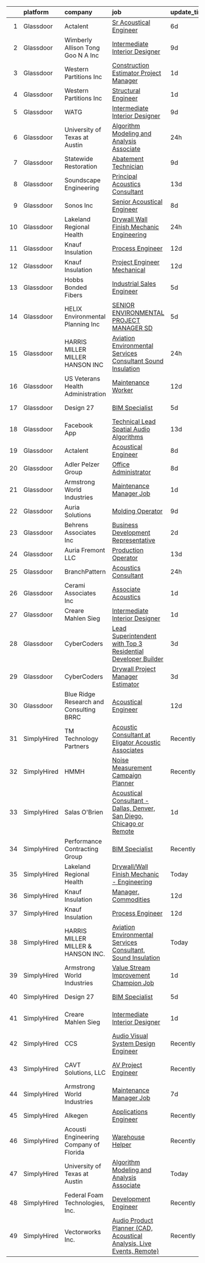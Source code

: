 

|    | platform    | company                                  | job                                                                                                                                                                                                                                                                                                                                                                                                                                                                                                                                                                                                                                                                                                                                                                                                                                                                                                                                                                                                                                                                                                                                                                                                                                                                                                                                                                                                   | update_time   | location              |
|---:|:------------|:-----------------------------------------|:------------------------------------------------------------------------------------------------------------------------------------------------------------------------------------------------------------------------------------------------------------------------------------------------------------------------------------------------------------------------------------------------------------------------------------------------------------------------------------------------------------------------------------------------------------------------------------------------------------------------------------------------------------------------------------------------------------------------------------------------------------------------------------------------------------------------------------------------------------------------------------------------------------------------------------------------------------------------------------------------------------------------------------------------------------------------------------------------------------------------------------------------------------------------------------------------------------------------------------------------------------------------------------------------------------------------------------------------------------------------------------------------------|:--------------|:----------------------|
|  1 | Glassdoor   | Actalent                                 | [Sr Acoustical Engineer](https://www.glassdoor.com/partner/jobListing.htm?pos=111&ao=1110586&s=58&guid=00000182d3d8c503a4c2a7e2cdb90ec3&src=GD_JOB_AD&t=SR&vt=w&ea=1&cs=1_71afc930&cb=1661411575369&jobListingId=1008079990188&cpc=6FC5BA77C9A4CD78&jrtk=3-0-1gb9thh94i9hm801-1gb9thh9j23j4000-f5e5bcd64f4a5c32--6NYlbfkN0ChYVx_I3yfZ_JDY3EFoivtqvi_stwnZ_kRt8Dowt_l_d1ydueao4NE-oUleRJ4yhjYQ8re3c_EmkfBaLUudX-L2jdQnzbb9sDFCJGgLVYZnWnj6Pes00Wl7ht8NbBzqX2oGmqZxBocWybcEUa5QRmWm12k1zfmLvcdh20RnSonsRx2eB7F836FmUnw556xykMHwanGcRskJuV86deLRUoe9BCWB560w8yDGVJeyUXarfegrYx1i6EKD5tikxlJ_0JuFvUbHCR2pT6LmDhSDpg8_y4kTK14LksEFeEPOWLrJhlHKZhPjAUVv2bJXmA3X8Xf03MfRVf5tTkpA7vtRBFQXIb14uEm6CMRc5UtGbO5xgNl7FgXBgKnaGa1q-XKsXQyhgqGOjWQm9bzHqQxeNVuu4k_iItQMK7weXmddZnA5Y8IuAIweXH-724Bg6H4CouRFR0U3LBw70yVn7qjnNJV-6CSfHf5lbzPB3AjlL9QOvoY5cHFnMGGIg_SdLwL1s3mFAns0g8sAiS7QdVmPlxScn1PD3XgTC71Dpd1DlqWN4BS1l5vUJ1e9AwRxZkC1ZUmHysqLPxyWAUZifrftWqj5N3RBBP_pdGTzXFUUbVIFTKSzNFfOlQMXgtIiRi5Xf-QsEtTFEyEtU1LcokAcQkgoniik_HrPCFOK8FlHm2rgJqjNkoPMRrxg6Ijg5rBW2T-UHOj39sKk-gTeVnZLf7NVaTxNRG718H2O3fLp_J40c_9PhizwcR8ayXCfTvvvgiEm9Iolq10rAUpOYelMaH2LZGCHJ_P0jWiegjB8wIznqtswX6PxXwbLW-IYqKh_KDAXCoc6dPHRBw2H-Aa5gh0K2sBs0ZIYqJ-dtYi7qAb8zrxIAiRBRzVfCHd-QKkQJiBbGDm0Wr9m90fmWwLM3f509vNM0P9qEq_uF204fdlTYBkDNEqEQ9XNonORwLMpn1-iOmYj5H9xA7dLSVdNORNLFCStnBmV3Y%3D)                                       | 6d            | Chester, PA           |
|  2 | Glassdoor   | Wimberly Allison Tong   Goo N A   Inc    | [Intermediate Interior Designer](https://www.glassdoor.com/partner/jobListing.htm?pos=129&ao=1136043&s=58&guid=00000182d3d8c503a4c2a7e2cdb90ec3&src=GD_JOB_AD&t=SR&vt=w&cs=1_708e18c8&cb=1661411575375&jobListingId=1008072324004&jrtk=3-0-1gb9thh94i9hm801-1gb9thh9j23j4000-6f0272dd785f97cd-)                                                                                                                                                                                                                                                                                                                                                                                                                                                                                                                                                                                                                                                                                                                                                                                                                                                                                                                                                                                                                                                                                                       | 9d            | Los Angeles, CA       |
|  3 | Glassdoor   | Western Partitions  Inc                  | [Construction Estimator Project Manager](https://www.glassdoor.com/partner/jobListing.htm?pos=109&ao=1110586&s=58&guid=00000182d3d8c503a4c2a7e2cdb90ec3&src=GD_JOB_AD&t=SR&vt=w&cs=1_c4e54277&cb=1661411575369&jobListingId=1008089784523&cpc=AF770993EC679D41&jrtk=3-0-1gb9thh94i9hm801-1gb9thh9j23j4000-12133ccc03f7365f--6NYlbfkN0CgBgcxuOwrlzWFp0xvOgllyDb1Hw7UsKEX_IsXppgvM9lzgxOvnbVvD2a4kPSa-ZDIATJo4oz2NhtbpbrRuEW1mFqxV64T8O-YRfzQ1qqoSsTaKtTZAtKo4gicxRvCSgzw6Jcx2h0i3M5wgLa7Y8FhRxBkTZ9zABv5oXB5o8r6pMVuaLdHcdCE9GE-wJoK2RM0ntGnazsXmwckeospdlqRq_lNkyOqA4dn79QiDQ4gKZBttxxtvm5hFwwlvnNKqYXrx6mF_js4SF_N3s9555XSHwLF0qZ506x9lT-Knlg5uU2dGJr6OOLkIrR_LoI9Pczkq02aGcn459H2TZg3uQoZ0CnLfnNTHIkJbcZAF06SGekSzG1UJlgWhAt50ELwdF8TZMeCRpj2I6RykAow4rBKb6_ehu2ZSDtSBWQ8JErbWP1TogqCXCoiUdh28S77J9g%3D)                                                                                                                                                                                                                                                                                                                                                                                                                                                                                                                                                                                            | 1d            | Sparks, NV            |
|  4 | Glassdoor   | Western Partitions  Inc                  | [Structural Engineer](https://www.glassdoor.com/partner/jobListing.htm?pos=118&ao=1136043&s=58&guid=00000182d3d8c503a4c2a7e2cdb90ec3&src=GD_JOB_AD&t=SR&vt=w&ea=1&cs=1_c8e273f8&cb=1661411575373&jobListingId=1008089031443&jrtk=3-0-1gb9thh94i9hm801-1gb9thh9j23j4000-c55abb4bb837984d-)                                                                                                                                                                                                                                                                                                                                                                                                                                                                                                                                                                                                                                                                                                                                                                                                                                                                                                                                                                                                                                                                                                             | 1d            | Portland, OR          |
|  5 | Glassdoor   | WATG                                     | [Intermediate Interior Designer](https://www.glassdoor.com/partner/jobListing.htm?pos=127&ao=1136043&s=58&guid=00000182d3d8c503a4c2a7e2cdb90ec3&src=GD_JOB_AD&t=SR&vt=w&cs=1_974a3c75&cb=1661411575375&jobListingId=1008071964866&jrtk=3-0-1gb9thh94i9hm801-1gb9thh9j23j4000-d725218eb211fd71-)                                                                                                                                                                                                                                                                                                                                                                                                                                                                                                                                                                                                                                                                                                                                                                                                                                                                                                                                                                                                                                                                                                       | 9d            | Los Angeles, CA       |
|  6 | Glassdoor   | University of Texas at Austin            | [Algorithm Modeling and Analysis Associate](https://www.glassdoor.com/partner/jobListing.htm?pos=116&ao=1136043&s=58&guid=00000182d3d8c503a4c2a7e2cdb90ec3&src=GD_JOB_AD&t=SR&vt=w&cs=1_c26ee91b&cb=1661411575369&jobListingId=1008091095053&jrtk=3-0-1gb9thh94i9hm801-1gb9thh9j23j4000-8679523b03c50c2e-)                                                                                                                                                                                                                                                                                                                                                                                                                                                                                                                                                                                                                                                                                                                                                                                                                                                                                                                                                                                                                                                                                            | 24h           | Austin, TX            |
|  7 | Glassdoor   | Statewide Restoration                    | [Abatement Technician](https://www.glassdoor.com/partner/jobListing.htm?pos=107&ao=1110586&s=58&guid=00000182d3d8c503a4c2a7e2cdb90ec3&src=GD_JOB_AD&t=SR&vt=w&ea=1&cs=1_5c965be8&cb=1661411575368&jobListingId=1008072285500&cpc=5B34AA09666F578B&jrtk=3-0-1gb9thh94i9hm801-1gb9thh9j23j4000-1281512e9bce8fc7--6NYlbfkN0D-pU0xGF5FIeFcaIptx1cIdzSFb_sP9QEdwOUqDpJak5Wb7Bb7Gg6tXDmQC1dedBOi6fuxJTkAPXuj12NwEAiYBjNMr1t3SimFBw2bi48KzzW-gX6AmjzW8aY5WZxOsovWxHQHnuP2-GRgTi8eG3wDKhcu8QEBVTyhHF1UqG_QxhyEwwcnSyYIThT42c2FAK5CzoslDk24EPTrAeA06cMPPmG_Ncln5oi6RNZe2r9rSMZ07NpsiKPSD56K0noDTkVzJ7n7A4Sv5-pwiBxt808tvxlliIe_R0MDW70bUUULoC16ExQzAtIeqWPrrjvbDwLwB0gKOYDb44GMHVj9LpSVaKGilFPbqT9qaEw_SA9NUaTNGStMSQ4nx53W2ntcYZbZczyes2OsDnkh6NAlCWYTCuHZKOIxtspDwpnMHymG-ggkbOxaiQRjD0HTBWppqC3bv1ildiUwv6SxfBt840L1Q8CmAKJRIvMMIxNPDIkQL0y8RBcoiw8qF7mH5w8gI3sddaBVB1HFxg%3D%3D)                                                                                                                                                                                                                                                                                                                                                                                                                                                                                                                           | 9d            | Mesa, AZ              |
|  8 | Glassdoor   | Soundscape Engineering                   | [Principal Acoustics Consultant](https://www.glassdoor.com/partner/jobListing.htm?pos=121&ao=1136043&s=58&guid=00000182d3d8c503a4c2a7e2cdb90ec3&src=GD_JOB_AD&t=SR&vt=w&cs=1_5dd822eb&cb=1661411575370&jobListingId=1008067916434&jrtk=3-0-1gb9thh94i9hm801-1gb9thh9j23j4000-cfa0c0514e2bf269-)                                                                                                                                                                                                                                                                                                                                                                                                                                                                                                                                                                                                                                                                                                                                                                                                                                                                                                                                                                                                                                                                                                       | 13d           | Chicago, IL           |
|  9 | Glassdoor   | Sonos  Inc                               | [Senior Acoustical Engineer](https://www.glassdoor.com/partner/jobListing.htm?pos=125&ao=1136043&s=58&guid=00000182d3d8c503a4c2a7e2cdb90ec3&src=GD_JOB_AD&t=SR&vt=w&cs=1_fcc66760&cb=1661411575371&jobListingId=1008074341669&jrtk=3-0-1gb9thh94i9hm801-1gb9thh9j23j4000-b9b0d14ceebe618a-)                                                                                                                                                                                                                                                                                                                                                                                                                                                                                                                                                                                                                                                                                                                                                                                                                                                                                                                                                                                                                                                                                                           | 8d            | Santa Barbara, CA     |
| 10 | Glassdoor   | Lakeland Regional Health                 | [Drywall Wall Finish Mechanic   Engineering](https://www.glassdoor.com/partner/jobListing.htm?pos=115&ao=1136043&s=58&guid=00000182d3d8c503a4c2a7e2cdb90ec3&src=GD_JOB_AD&t=SR&vt=w&cs=1_ad214507&cb=1661411575369&jobListingId=1008092072485&jrtk=3-0-1gb9thh94i9hm801-1gb9thh9j23j4000-54303ca6554cb5f5-)                                                                                                                                                                                                                                                                                                                                                                                                                                                                                                                                                                                                                                                                                                                                                                                                                                                                                                                                                                                                                                                                                           | 24h           | Lakeland, FL          |
| 11 | Glassdoor   | Knauf Insulation                         | [Process Engineer](https://www.glassdoor.com/partner/jobListing.htm?pos=103&ao=1110586&s=58&guid=00000182d3d8c503a4c2a7e2cdb90ec3&src=GD_JOB_AD&t=SR&vt=w&ea=1&cs=1_3b7153c7&cb=1661411575367&jobListingId=1008068215275&cpc=E0AB5B669D1DBAAB&jrtk=3-0-1gb9thh94i9hm801-1gb9thh9j23j4000-04116b1958a2ab13--6NYlbfkN0AgCNq5Q9JZmzoW3qRvN8nsjI_K7hzeHLTyl9cbg4zvCuAwJ3I6BceYlWxJTxN8DwWBX9XCdmlvnMkGS_LlBU0gNcZpZAuTycwKOEEOIScBcrLLYnSjhx0dCBMY2aWJlz-KJrDXltNRAXIcfrQogDRMjE5WVxWzEGRm4VajIqA8TzV0XS3au7Cj7-A5U0wv0WWf0Ksfr7Mhxm7iMLh2FVOg2-c0i-ckmxZHgxvYuPNJDdtfcf7v_XDNezHvbIAjKpWLi_QZXXGSy9j9O6gLFgbjLZTQsuq5NA01oKnTeyb64WRB77FQ9-dRaiBmMTR-Vs1xBn6WOKXasasNEmZIDSA7ADilaQSxGDTKN8-BY3MH5eBQVbTXmpnCcJybv90O6jL0WJ5LWdu-rlYOnNgYqnSxW7AAmfu5Jx7BaehSrQlDtxoBlJjENtEjbr-4IN7pxNy-8E2ccA85XX9fdkBkSlXSyLVhjpmQuXN6fnvmscP7Y8A8Z48hbhPPKc0TvbNxvCgYaNqbOkHDJw%3D%3D)                                                                                                                                                                                                                                                                                                                                                                                                                                                                                                                               | 12d           | Inwood, WV            |
| 12 | Glassdoor   | Knauf Insulation                         | [Project Engineer  Mechanical](https://www.glassdoor.com/partner/jobListing.htm?pos=104&ao=1110586&s=58&guid=00000182d3d8c503a4c2a7e2cdb90ec3&src=GD_JOB_AD&t=SR&vt=w&ea=1&cs=1_51c48d53&cb=1661411575367&jobListingId=1008068226161&cpc=C0A1394BEB3A993C&jrtk=3-0-1gb9thh94i9hm801-1gb9thh9j23j4000-6e73daab9714e7a9--6NYlbfkN0AgCNq5Q9JZmzoW3qRvN8nsjI_K7hzeHLTyl9cbg4zvCuAwJ3I6BceYlWxJTxN8DwWBX9XCdmlvnN8YVe2EuVLobA-C2ZXYs-p47VoNbUB05T-ItLGGlwyX6CkneONUQ_F9WfH1l2pd8AN3B_oD6lCbCD7jgWCW0CmyzIxYYHBa8W8SetwzCGLuNKxYKxURJStE3Xh1jXEDAtwL_TmZs9Oo4bbY3Ym4QvjcZXz6GeUBKoEgYlSL3nDnYpOmhUBlARwdM4QPgR4x65NHxwJnj6ix8dlvDWB7-vZsA-nSyPvGZ8Porswri2T61bmOoWwBwoskmTXf1TTxf465-JaRyM06j_RA5P4X4a28ZzQQbN0pqb7G9PXAhsICGsf8bwX0cBC7XaVn9H-3Recf62LfeUUJLNcmTzdLGjbRAbVESScmft0895beW71t1j8z29oJQel1GekAFaQLkBcEGSE2ryH08-Vj52Qcv3T6QrHTJCjI9zL300ENLZh54UhXZAwmK1-usPYxbkktWw%3D%3D)                                                                                                                                                                                                                                                                                                                                                                                                                                                                                                                   | 12d           | Shasta Lake, CA       |
| 13 | Glassdoor   | Hobbs Bonded Fibers                      | [Industrial Sales Engineer](https://www.glassdoor.com/partner/jobListing.htm?pos=102&ao=1110586&s=58&guid=00000182d3d8c503a4c2a7e2cdb90ec3&src=GD_JOB_AD&t=SR&vt=w&ea=1&cs=1_345278ad&cb=1661411575367&jobListingId=1008081087739&cpc=79A047F029FEC8C5&jrtk=3-0-1gb9thh94i9hm801-1gb9thh9j23j4000-1098030331acd5aa--6NYlbfkN0BHIfC1zsKGIu0R3teaIu8liT7fbRNLaQeDQfcPJweUKx8CW9AkHemEqEbfxMVRhVRSjLR59SWKY-JwXSsrto5hY-GHyOZKmJuQUl23Zv27tURi2Mu7UMnyPyqfuVNjAuJrU89n1quQWctIf0kOxw3NWfzJMiSvi22_0Ya5RqCuQB3K-UtSqpEEARRT2xrD19uEGh6atoWb0S9EkXne6J7bIbdYsX7fpUPuqkyPBS4Jpmag6YKRMpoLpL1FasDcLivz1KDUC18d_nm3oe6EhhRyusz_LSSUz6IUFebf0YFChO4hrm_p_ue8rFYLitNn_lSBLTYNF_ad_5y3xN30khyVD4xSqZ-flAE-brgkY8HwCTha_wLt2_EEQeeGbrBIj3U2epD7nB_V76SHEMIE6BmD3-QSWyu2MLxM0ldwpmqtaj0fWiZAxO-t-Ya0ekdHa8pr96ZpRUpkvTHF5jzf91Apy7-dH7obFJICe7mBzHw8NNbSUDGKedydGF0MuYY4wbACgbGEVt1G7YZdslQs3clY)                                                                                                                                                                                                                                                                                                                                                                                                                                                                                                                  | 5d            | Waco, TX              |
| 14 | Glassdoor   | HELIX Environmental Planning  Inc        | [SENIOR ENVIRONMENTAL PROJECT MANAGER  SD ](https://www.glassdoor.com/partner/jobListing.htm?pos=106&ao=1110586&s=58&guid=00000182d3d8c503a4c2a7e2cdb90ec3&src=GD_JOB_AD&t=SR&vt=w&cs=1_174dc905&cb=1661411575368&jobListingId=1008081555751&cpc=8701D5D89FDAD8A6&jrtk=3-0-1gb9thh94i9hm801-1gb9thh9j23j4000-ad3539d792cbf66b--6NYlbfkN0BXfkHHz_AtdSVqqMg6cNBtxrAHPGd1Ga-vcHsqg8uhlHnsTi4bG4BX1NzpvMTNLopfb8IMBT9PMlbzaiyB7GusBWUxDYajwktektjuFzavh_oFF910Bc84FwABbLSUEPQtkFrCE9obaN0Ub8pzgBmUfyTDA5U-oibYQD1Rs8EdpnPGMVZKJnF3mxDkwYdATkzOQn6q5gx1xlxnyrtgPB4oo708cEFnQuIWk4czbj_dsuvxS8CPSUUuWCa5DlpZFWb9omR6h2g7oGpQ42tPWY3p4vN5Xw4L60HPiOy43HqCaKcKC5BpGMz3X0ZLsFf1rCkdG4FhtGd2x08uXcvbwvta_wwjt6vTy409JWDqxaeSqJ02tBpGvAQy_BYI239mZ6KCrSApNpnTx38UgZTBYPCk6G6K0zFzYAv5RiML1ybRUogakU5FclYHS50BXw4O0QXO6imqS1Et6TgftHqMJ4ST1vbujVbR4QMW6rn_XMZnKA%3D%3D)                                                                                                                                                                                                                                                                                                                                                                                                                                                                                                                                           | 5d            | San Diego, CA         |
| 15 | Glassdoor   | HARRIS MILLER MILLER   HANSON INC        | [Aviation Environmental Services Consultant  Sound Insulation](https://www.glassdoor.com/partner/jobListing.htm?pos=120&ao=1136043&s=58&guid=00000182d3d8c503a4c2a7e2cdb90ec3&src=GD_JOB_AD&t=SR&vt=w&ea=1&cs=1_702c79dc&cb=1661411575370&jobListingId=1008091366717&jrtk=3-0-1gb9thh94i9hm801-1gb9thh9j23j4000-a622fe4ea67b598b-)                                                                                                                                                                                                                                                                                                                                                                                                                                                                                                                                                                                                                                                                                                                                                                                                                                                                                                                                                                                                                                                                    | 24h           | San Diego, CA         |
| 16 | Glassdoor   | US Veterans Health Administration        | [Maintenance Worker](https://www.glassdoor.com/partner/jobListing.htm?pos=123&ao=1136043&s=58&guid=00000182d3d8c503a4c2a7e2cdb90ec3&src=GD_JOB_AD&t=SR&vt=w&cs=1_37aa179d&cb=1661411575371&jobListingId=1008068610365&jrtk=3-0-1gb9thh94i9hm801-1gb9thh9j23j4000-bbd8c1d3e003abca-)                                                                                                                                                                                                                                                                                                                                                                                                                                                                                                                                                                                                                                                                                                                                                                                                                                                                                                                                                                                                                                                                                                                   | 12d           | Tacoma, WA            |
| 17 | Glassdoor   | Design 27                                | [BIM Specialist](https://www.glassdoor.com/partner/jobListing.htm?pos=101&ao=1110586&s=58&guid=00000182d3d8c503a4c2a7e2cdb90ec3&src=GD_JOB_AD&t=SR&vt=w&ea=1&cs=1_6c0e2140&cb=1661411575367&jobListingId=1008081284147&cpc=59282A3406B5B032&jrtk=3-0-1gb9thh94i9hm801-1gb9thh9j23j4000-8379dbb0e4526b25--6NYlbfkN0AZdIuP4NPWig_aPKyAkjMTZqaOmelRvYdJiZXCUPZp4wLIgm8Mfb0UxhjRMAv1SnO2CX6zk-jpaWOMxmMFq2w8nOP58ipx_5SU7WWD_MNach7PGOI0zu0kOTRAftak9NyZ9YAFYsDICqLVaeXpMFrh0zRHcVfmo2K0b-tJcfzCP9wGjcCELg7a2w4PLY5wC5qX2rjI1WHSXQdwjBEDnaKbphA9W3ww_BXh-Z5a11iHZwqCd8RGABIb1ENZNaliMTXXBaQtSBE2Cyd5I3Fui2h9kWAzV-2L63YaR8-l0X6QsX6XImyhW6ZBA0ikXQ3wDHJEqabprB5ICN3cBZhmo5iSKikN38gohv15-RQEggICId8Vm9YpR7zLGLSIf9b822krf31Cj3Ol04WhBH9QpRsKnmRRudhC4-insT4X3BzEMuf2K3mrOilIadCGSdpBygiikJbxZVc0PC0CxlHAxEXdFtApneKnftb9FDMl-5otH48vHhCA0gONaTt5pGsf0AM%3D)                                                                                                                                                                                                                                                                                                                                                                                                                                                                                                                                               | 5d            | Indianapolis, IN      |
| 18 | Glassdoor   | Facebook App                             | [Technical Lead   Spatial Audio Algorithms](https://www.glassdoor.com/partner/jobListing.htm?pos=128&ao=1136043&s=58&guid=00000182d3d8c503a4c2a7e2cdb90ec3&src=GD_JOB_AD&t=SR&vt=w&cs=1_5215d664&cb=1661411575375&jobListingId=1008066993671&jrtk=3-0-1gb9thh94i9hm801-1gb9thh9j23j4000-e5aab55f89db6081-)                                                                                                                                                                                                                                                                                                                                                                                                                                                                                                                                                                                                                                                                                                                                                                                                                                                                                                                                                                                                                                                                                            | 13d           | Remote                |
| 19 | Glassdoor   | Actalent                                 | [Acoustical Engineer](https://www.glassdoor.com/partner/jobListing.htm?pos=112&ao=1110586&s=58&guid=00000182d3d8c503a4c2a7e2cdb90ec3&src=GD_JOB_AD&t=SR&vt=w&ea=1&cs=1_58f9ea34&cb=1661411575369&jobListingId=1008075187696&cpc=AC285F3A3ECA6BB0&jrtk=3-0-1gb9thh94i9hm801-1gb9thh9j23j4000-5220c9c81e84945a--6NYlbfkN0ChYVx_I3yfZ_JDY3EFoivtqvi_stwnZ_kRt8Dowt_l_d1ydueao4NE-oUleRJ4yhgHLxhV5j4PnTgNp2DfoBCFdbHcQuDtZsKy3Zufp_w8pPYADRTx-YgXFKwXxOgcar3GSNPLdcY00WKiZ-fI-3ixNwPR4MqK7gAckonzS5DC5AbX1phk35nIQ90hwBvBBHnH3d-GAWo1TgReUvBuyMDsIsTH8qPOYCW7DhiJ29JIpPsRY-2mdfCXYHi4WmAHmERyNH_e0F-MyV5utk4wzTqIQdigbMcnv4njfWEE8vGjIvgaOeihRiYWleYj27_n-knT726gsH4sirFUMdjl3L6MSGydt4NdgCQlsNEk7QH1I1rJQSl7x8dxqXNK5Sj1ZZVlVgEUQP0gHAZgiRdgNfXGjKY9sXOPy8b8Vy3R6j7FnZTSEUzTtKgAL4gcWWpDtwN9AAuOxokJfZ8FostxO7DNnfuKaaI8fX1Wee-m-qrFqPfEerphr7lF4frDsql7QGKoA1cO1_fYtZZoIJtyET-L1jt0MU-t5bgipmB7omPUQ5E0WOU-yjGhH_uGmdMJUqwlQE4KBmbolh9kyNESgeH19l0yPwz6pahkEcHd0WZgIyNCHlfd-na-TxWlWRPrpe8Yz0_OKhRmBh0etiEuChSUNjJaGuyihlkW6UOzu7mcfrgoOiG4LSbfwNlXwjDbHtWsWb2t8oDuL8LUt1z1Xsl-RD-WUZD_1ZqLLfz9jf0GpaHFA4q6Jqo6mWNIHdLiwn3ZVrMvS9sfgjqu2y1dQMQMGVJWtSFkDLtDlQFbR9g--my2R8ZN13h6x8AMvUFgV28shpOb1S0dXLEBD1FiZS1uFHx1C7JUXXw0BmW2BJOJEGPIfnHxlTn5dmBuQxbAX41udOHpoljr-O3tTNs4pGLjGqgtTm-4ePQSdyQ-kloaBrXgoc8JQtR1cSSbcixx2tcqiqGs8P-DHezfK5YjJhYHiy4-oo2PKXQ%3D)                                          | 8d            | Chester, PA           |
| 20 | Glassdoor   | Adler Pelzer Group                       | [Office Administrator](https://www.glassdoor.com/partner/jobListing.htm?pos=110&ao=1110586&s=58&guid=00000182d3d8c503a4c2a7e2cdb90ec3&src=GD_JOB_AD&t=SR&vt=w&ea=1&cs=1_36e3a634&cb=1661411575369&jobListingId=1008073834306&cpc=32EE424DE2B657EB&jrtk=3-0-1gb9thh94i9hm801-1gb9thh9j23j4000-cad1becafc3aeaa8--6NYlbfkN0BpyA4is1FhKZ9A56kJdoALN6bYc9rpJgFIR_sPts5gNu4LHMryWaiJjrOFmv3w-W4dveX9mUnJRKxZMtDT7iyYpd2zseVNHFG76fARL8yCBPbtc0Hro7YYSZxDCYLzDcvAUibcFuNKV36guRWo2nhzN-AOHdmErDErH1AL22gYnQtY4ryU9iWd3Wlhg6Ib2bF7It_kJj6D-ATXo6RzSN_ibONcU7ECuq-p_MzchIHml5f8tLnrzvWHcezJZAG68_izqLVCTGt0PT813P8SpgxKqVtHmdaQ6lV-QCrdaTjuU6F2KYhgSQfIxb25ZU5F1Q0FFW0Xl2-GVEMYuye9HGWJGsAGJK7_ZFc7OybqYe7MbAhHdpmcbJinmzkR8s7ZkfsgTTjB47PfkGuxoGYHdThBncV_eDxHNH4ljvi7nHf25EwRlN8IHdMOOAVSkrSbzq78wPiXL9FN11jlH7fEyG0FuVjiOc0yG8H8nVyVO0jsTza4VzblbddT_U8ktDOB56M%3D)                                                                                                                                                                                                                                                                                                                                                                                                                                                                                                                                         | 8d            | Troy, MI              |
| 21 | Glassdoor   | Armstrong World Industries               | [Maintenance Manager Job](https://www.glassdoor.com/partner/jobListing.htm?pos=108&ao=1110586&s=58&guid=00000182d3d8c503a4c2a7e2cdb90ec3&src=GD_JOB_AD&t=SR&vt=w&cs=1_9f180b23&cb=1661411575368&jobListingId=1008089311361&cpc=6945AE2F4B03E059&jrtk=3-0-1gb9thh94i9hm801-1gb9thh9j23j4000-2b1e31d9e24fe450--6NYlbfkN0DAm8vvJJD9Y3Etb11EBkS-MujQulL42x3uS2fFnoqOvDp4hkyfo3tandUWNBkS5x17tal5IFKxxCAPXJhsROQUN2zVdbX205YWLAwdelP1g_KQExVPctfMEj8A4R1zhVc6-SRqQySuMbXL6F-zvhNPQgc3yg0ZKnLrPabGaUT1_xWz1WOiwlaH01sv8K_YOP0AnUF6fudj163OFC4Yzn7uf4vKGb04OyrW0dXwBGz4wRZPOR3hjTxiiCmsBdGwFErAx7h_gv8eSjMfUzEDzzEAI90CrFN1QN7eNfq8PgIwLeIuaVYjG-HKhkHgpW2elpSc4IsZkZRlmB7KQIeZbTerBVos28q9aQBhm9F9OVpp_Ir19XwpZWyj3zpX_LeCYyRknZ0_Fzk4K42fSdlaEjScpkt8hDW5bSYzZ7uC7EU07mYaJ6kSQ22Hhn6NjhDtIZrQScpOw2buy2eg8AFXVLOLtY4RIlGxWa9XRJ-a7cU49LnARR_9bAOJHbhXPpUBPTSd5GnsO2RqcW2StGsGaJLLgLviv0rnfqlzOzY3_0T4aQ%3D%3D)                                                                                                                                                                                                                                                                                                                                                                                                                                                                                             | 1d            | Pensacola, FL         |
| 22 | Glassdoor   | Auria Solutions                          | [Molding Operator](https://www.glassdoor.com/partner/jobListing.htm?pos=122&ao=1136043&s=58&guid=00000182d3d8c503a4c2a7e2cdb90ec3&src=GD_JOB_AD&t=SR&vt=w&ea=1&cs=1_3af9e505&cb=1661411575370&jobListingId=1008071806343&jrtk=3-0-1gb9thh94i9hm801-1gb9thh9j23j4000-6ae014f0576df235-)                                                                                                                                                                                                                                                                                                                                                                                                                                                                                                                                                                                                                                                                                                                                                                                                                                                                                                                                                                                                                                                                                                                | 9d            | Old Fort, NC          |
| 23 | Glassdoor   | Behrens   Associates Inc                 | [Business Development Representative](https://www.glassdoor.com/partner/jobListing.htm?pos=105&ao=1110586&s=58&guid=00000182d3d8c503a4c2a7e2cdb90ec3&src=GD_JOB_AD&t=SR&vt=w&ea=1&cs=1_d3ff773a&cb=1661411575368&jobListingId=1008086129242&cpc=23F784D2830B726F&jrtk=3-0-1gb9thh94i9hm801-1gb9thh9j23j4000-92200f5ec4e59f88--6NYlbfkN0A1Hx1H8Z_ZGf51L8iwGP-htVtHzPykBAmnYM3BEYS-BkTJNhMCduD_6NA4qjlUFbocgTXsu73DNYMRVGFYUUkHZhJokJu_S9enW7hz_25VdSknYHXYA5644ikA4eyn80G-KKUlh_WpGbXw1lXXdLU6yNuX99bVFB_v4JnHFF1IEOGcfh_8pr-KLxvESBR1yIEpFba29WBKTvtTUuG9w23UMHkkaMq7Mz-3_X-bUnuNwodAKCWzIdY7ynznWn4JRPBL-yeDvh6npFRhIpolJHcJaE89fwgjB5-pZi3796laNoOrKKcdL6YtzNLA0C6fS9-Uytk5EPvNgezovKYP7cKDTlCUO3ECUtbC20B2JkHrGhvHQeO17OV1SGOr7zkeKEpHOOSDgyOSrPsLDVv2mlGONqa_gCfC_zbUF9G0mn0mxQqLSsD1Y6aM_mdYE-y-34OKvk6ExSzVeQIQli17ilG_82QhVVUaVL2sVIiezKzRGcgelzNxp6QLbx4zk0YAG0UNL2xVNAlVvw%3D%3D)                                                                                                                                                                                                                                                                                                                                                                                                                                                                                                            | 2d            | Longmont, CO          |
| 24 | Glassdoor   | Auria Fremont  LLC                       | [Production Operator](https://www.glassdoor.com/partner/jobListing.htm?pos=117&ao=1136043&s=58&guid=00000182d3d8c503a4c2a7e2cdb90ec3&src=GD_JOB_AD&t=SR&vt=w&ea=1&cs=1_6e5f790e&cb=1661411575370&jobListingId=1008067282752&jrtk=3-0-1gb9thh94i9hm801-1gb9thh9j23j4000-4fc2060189ef5be8-)                                                                                                                                                                                                                                                                                                                                                                                                                                                                                                                                                                                                                                                                                                                                                                                                                                                                                                                                                                                                                                                                                                             | 13d           | Fremont, OH           |
| 25 | Glassdoor   | BranchPattern                            | [Acoustics Consultant](https://www.glassdoor.com/partner/jobListing.htm?pos=130&ao=1136043&s=58&guid=00000182d3d8c503a4c2a7e2cdb90ec3&src=GD_JOB_AD&t=SR&vt=w&ea=1&cs=1_a6573199&cb=1661411575375&jobListingId=1008092431516&jrtk=3-0-1gb9thh94i9hm801-1gb9thh9j23j4000-dc9542267afc85e4-)                                                                                                                                                                                                                                                                                                                                                                                                                                                                                                                                                                                                                                                                                                                                                                                                                                                                                                                                                                                                                                                                                                            | 24h           | Kansas City, MO       |
| 26 | Glassdoor   | Cerami   Associates Inc                  | [Associate  Acoustics](https://www.glassdoor.com/partner/jobListing.htm?pos=119&ao=1136043&s=58&guid=00000182d3d8c503a4c2a7e2cdb90ec3&src=GD_JOB_AD&t=SR&vt=w&ea=1&cs=1_fb82532e&cb=1661411575370&jobListingId=1008089060178&jrtk=3-0-1gb9thh94i9hm801-1gb9thh9j23j4000-89a1667c5f6b143d-)                                                                                                                                                                                                                                                                                                                                                                                                                                                                                                                                                                                                                                                                                                                                                                                                                                                                                                                                                                                                                                                                                                            | 1d            | Chicago, IL           |
| 27 | Glassdoor   | Creare Mahlen Sieg                       | [Intermediate Interior Designer](https://www.glassdoor.com/partner/jobListing.htm?pos=126&ao=1136043&s=58&guid=00000182d3d8c503a4c2a7e2cdb90ec3&src=GD_JOB_AD&t=SR&vt=w&ea=1&cs=1_17e2b15c&cb=1661411575371&jobListingId=1008088810134&jrtk=3-0-1gb9thh94i9hm801-1gb9thh9j23j4000-1a559e1ef054cb37-)                                                                                                                                                                                                                                                                                                                                                                                                                                                                                                                                                                                                                                                                                                                                                                                                                                                                                                                                                                                                                                                                                                  | 1d            | Miami, FL             |
| 28 | Glassdoor   | CyberCoders                              | [Lead Superintendent with Top 3 Residential Developer Builder](https://www.glassdoor.com/partner/jobListing.htm?pos=114&ao=1110586&s=58&guid=00000182d3d8c503a4c2a7e2cdb90ec3&src=GD_JOB_AD&t=SR&vt=w&ea=1&cs=1_c19dd514&cb=1661411575369&jobListingId=1008083914799&cpc=654405A9B1E0A9F5&jrtk=3-0-1gb9thh94i9hm801-1gb9thh9j23j4000-76eb57cf44e07f1b--6NYlbfkN0CpFJQzrgRR8WqXWK1qKKEqALWJw739KlKqr2H-MSI4eoBlI4EFrmor2FYZMP3muM1B_oc8AdJRnac3mQ1GF1Mekbr0KEafx4w9PN6XmL1i8K-U5j8gSmy_cBhZHrjTm0leFE-nUHGuIuTdyyWuiucL-Qm96fpPoWD6N6-07Q2rD18vFJYAQNK-7cxthyPwpZAfTnuWSlV_aIIpuMb1smkm464i2QCKB682mKFXEVoj3bPiMFkOspeAN5IVLaxYs9b6_rdADk-j76MY85HrvYa4vaMmqEEYldJrev8G7938kaEh94_OwdmF_SkPoS6t3eICegFoUlkDirNFhj_hw_jreSAnefst99DXR-ATTsPWp9tlAhZh6VHBvtQiO3aAeagOkQFSZ4zyhsjor0TxEiYgQ9KUd5QtOjAf2UoAYgBTnyc7mmcHZt8dWlcko1Qhmin1POhtdl_xC3lmLY_pUe7sjSgRLEspWHkoBC9R22WCNuK-CyhBCHcPcZK10bxi_0qDOcbT7IYZbC0SDk_wYGZSWevrr2Jpz0eogWzsP19A21CkRpgqPRIcQqcjOAqw-s02ic4bSZq7YRLOT0p_9oauRLx-vhQsu6H700ALiBZFG9YKaF56r-RxXA91Sz8jHkVBtO4Sl1ibtsMX_G92UrteRpGhykRtG6BK2S3n-pC29OjoWR7mR2t-DGx-QrCzy7vC47pOUOZGG8n1qgSBRGux6jK9cbhQuHWMQno4pBvQQo8ZL-UaMIfNrIbBj0KcDvWNUREZFm7lwEhjvUB0tURps9xmeOabD91Aj6hjTWtCvyyS66FnWEQXEtq5KaUpHMPjY_-0RFbnFkXOmmBo_Z-yrU9jQ_fJMjj5upaSnZxgfhm6PjbP2b30ZoTcicsxW-sVjalLVJv1qDPhzvltDsJFJsGMpyF-9Tnch86yPZzDuQ00lzAA3MATF_C7U4f657FWTeeDha5yabm2UTiZt53g7uL1BSSZ0qI%3D) | 3d            | Portland, OR          |
| 29 | Glassdoor   | CyberCoders                              | [Drywall Project Manager Estimator](https://www.glassdoor.com/partner/jobListing.htm?pos=113&ao=1110586&s=58&guid=00000182d3d8c503a4c2a7e2cdb90ec3&src=GD_JOB_AD&t=SR&vt=w&ea=1&cs=1_6285b44e&cb=1661411575369&jobListingId=1008083914656&cpc=334ABAF5D42DC775&jrtk=3-0-1gb9thh94i9hm801-1gb9thh9j23j4000-89bb859129cd6065--6NYlbfkN0CpFJQzrgRR8WqXWK1qKKEqALWJw739KlKqr2H-MSI4eoBlI4EFrmor2FYZMP3muM1B_oc8AdJRnfziiP1RbzV2Q0ENoOmHq2-_Pb-kralf-PGtQd19pwBNGytCkGRWUoNwZt6O5M6VGJCXV06cSIU3Lgj-nHe16ywO3x84AMJOpKobI0oWMdRNFyZnKdNcrx413FsivGYR8o4mo0mrQsw1WxGG31gUciUhNfcTYLFwESewAPiMksvvbuH-jDHSbVQqEL-cER777k_rra3uJTABJWbB7A3tmWb_hFPcXNOmzeNYjUJkuGLFI4FmJUo1QQUzV976bKGGWo02l33EQHu8RCOcxq0qqxPTrGU3-LX7jIPvLqLiQAvjvOVz7BQmme-soSaqgQyYXyszLqVFxLnO9EQN3-p90LYvekVKg1gpC0aKGSEoAzdvZbZl3XilA6UeWpWRuq68ER7LCeuPtm8mFrmSEtldkndGdrkxjikC2o6xLuA7CKebnWHjxlgnCLtVRhknmINJEk5z0vjSddw9Hf1OjbVKPoESCG0-en70WETV0Ho05zhXKcIHFbxeFTyAU-UpTN_6smICsy16HZxMea6mOet3AyXrGGpS1rNArzZjopGWZnzMIiqEi4AP1An6SzZtkHhg1CROckaODDVcgJUw-V9KzFjgeQP1bHTS18LA8KOZzfQXllzZgeZnNPp2vhmwZve13eXX6QTcmLHQVwVxfycT3wRbN7lHfLH7dddO3UKHwI7kNAisvimaJmaRGmGldytj8ihEHe2ErwrXTDA-kVo6exjAdqXrzSe4UuwODcazM5fFTqi8srZ7u-dqihGMvwg-BPK-JOkE3BIVGnTd9qjK9KcS5_LrIl3m0P3gHEHaV60LptroX_MpQZID_aJ65PoH7IGOcuDUwfENW-o6jfVqf0akx3VoNiX_DaBgvdlCZyq363m6c0rJJKdP0yufKS7j2FQBYrnw-V5ktYrNOwcGC7g%3D)                            | 3d            | San Diego, CA         |
| 30 | Glassdoor   | Blue Ridge Research and Consulting  BRRC | [Acoustical Engineer](https://www.glassdoor.com/partner/jobListing.htm?pos=124&ao=1136043&s=58&guid=00000182d3d8c503a4c2a7e2cdb90ec3&src=GD_JOB_AD&t=SR&vt=w&cs=1_12c443e4&cb=1661411575371&jobListingId=1008069053943&jrtk=3-0-1gb9thh94i9hm801-1gb9thh9j23j4000-d031a952f84b59fe-)                                                                                                                                                                                                                                                                                                                                                                                                                                                                                                                                                                                                                                                                                                                                                                                                                                                                                                                                                                                                                                                                                                                  | 12d           | Asheville, NC         |
| 31 | SimplyHired | TM Technology Partners                   | [Acoustic Consultant at Eligator Acoustic Associates](https://www.simplyhired.com/job/pNPdGh3VJnKYPG__7IUhyDpHLJVKPDoMw609mIPQ3UxM5gkbMwRNsw?q=acoustical+engineering)                                                                                                                                                                                                                                                                                                                                                                                                                                                                                                                                                                                                                                                                                                                                                                                                                                                                                                                                                                                                                                                                                                                                                                                                                                | Recently      | Los Angeles, CA       |
| 32 | SimplyHired | HMMH                                     | [Noise Measurement Campaign Planner](https://www.simplyhired.com/job/g9KwGHXrxDV9nAvXtUEcP3xtJ1V5CzsCxItljghhfN_EB-gVHO3OQA?q=acoustical+engineering)                                                                                                                                                                                                                                                                                                                                                                                                                                                                                                                                                                                                                                                                                                                                                                                                                                                                                                                                                                                                                                                                                                                                                                                                                                                 | Recently      | Remote                |
| 33 | SimplyHired | Salas O'Brien                            | [Acoustical Consultant - Dallas, Denver, San Diego, Chicago or Remote](https://www.simplyhired.com/job/d4cNh8a4lplrH95BcLX3o6-nYPdxkXlzHn1oPHsHyNeNTuakpUvkMw?q=acoustical+engineering)                                                                                                                                                                                                                                                                                                                                                                                                                                                                                                                                                                                                                                                                                                                                                                                                                                                                                                                                                                                                                                                                                                                                                                                                               | 1d            | United States         |
| 34 | SimplyHired | Performance Contracting Group            | [BIM Specialist](https://www.simplyhired.com/job/l-rUL4T4cK78uSzH5gQn4qgJNViCTdsaiGVk-v8d7dEw0kmGKbI0-w?q=acoustical+engineering)                                                                                                                                                                                                                                                                                                                                                                                                                                                                                                                                                                                                                                                                                                                                                                                                                                                                                                                                                                                                                                                                                                                                                                                                                                                                     | Recently      | Las Vegas, NV         |
| 35 | SimplyHired | Lakeland Regional Health                 | [Drywall/Wall Finish Mechanic - Engineering](https://www.simplyhired.com/job/eqmqcI1MBE9980thNkLsOurfulfVYRdecFxWu1XSDJs3Zo_BafokzQ?q=acoustical+engineering)                                                                                                                                                                                                                                                                                                                                                                                                                                                                                                                                                                                                                                                                                                                                                                                                                                                                                                                                                                                                                                                                                                                                                                                                                                         | Today         | Lakeland, FL          |
| 36 | SimplyHired | Knauf Insulation                         | [Manager, Commodities](https://www.simplyhired.com/job/bVFqsSpKxxj7Lmf7sRUKeQ9vY01KeIrNVEvvl3zyrrqrBWHr8o866Q?q=acoustical+engineering)                                                                                                                                                                                                                                                                                                                                                                                                                                                                                                                                                                                                                                                                                                                                                                                                                                                                                                                                                                                                                                                                                                                                                                                                                                                               | 12d           | Shelbyville, IN       |
| 37 | SimplyHired | Knauf Insulation                         | [Process Engineer](https://www.simplyhired.com/job/sBHk0LQcNPNOkQ75JXW12JK_j3NX6mGLC5-lalSfq7StKKDrrxzgsQ?q=acoustical+engineering)                                                                                                                                                                                                                                                                                                                                                                                                                                                                                                                                                                                                                                                                                                                                                                                                                                                                                                                                                                                                                                                                                                                                                                                                                                                                   | 12d           | Inwood, WV            |
| 38 | SimplyHired | HARRIS MILLER MILLER & HANSON INC.       | [Aviation Environmental Services Consultant, Sound Insulation](https://www.simplyhired.com/job/5SF3Q_rmCPWu3xJXwr8WNDT_wurrFL0cVAiw1XRixJ7je9RM-nb0KQ?q=acoustical+engineering)                                                                                                                                                                                                                                                                                                                                                                                                                                                                                                                                                                                                                                                                                                                                                                                                                                                                                                                                                                                                                                                                                                                                                                                                                       | Today         | San Diego, CA         |
| 39 | SimplyHired | Armstrong World Industries               | [Value Stream Improvement Champion Job](https://www.simplyhired.com/job/gLwAWIO2YH57KTPp42YwH5dff-JRVkP-eti8qv8e_b79DF-0F9HfMQ?q=acoustical+engineering)                                                                                                                                                                                                                                                                                                                                                                                                                                                                                                                                                                                                                                                                                                                                                                                                                                                                                                                                                                                                                                                                                                                                                                                                                                              | 1d            | Macon, GA             |
| 40 | SimplyHired | Design 27                                | [BIM Specialist](https://www.simplyhired.com/job/XtlwUVxLd-Fd8FyZHdrM7h-HcZLkXNFFbTjrqSOw4u5ylE4oPXBnaQ?q=acoustical+engineering)                                                                                                                                                                                                                                                                                                                                                                                                                                                                                                                                                                                                                                                                                                                                                                                                                                                                                                                                                                                                                                                                                                                                                                                                                                                                     | 5d            | Indianapolis, IN      |
| 41 | SimplyHired | Creare Mahlen Sieg                       | [Intermediate Interior Designer](https://www.simplyhired.com/job/2Pvb10HXIf-NNg6Z6DVnyGd-hbGsZo8rTYHNALs9ePgK-d_m8aUdNw?q=acoustical+engineering)                                                                                                                                                                                                                                                                                                                                                                                                                                                                                                                                                                                                                                                                                                                                                                                                                                                                                                                                                                                                                                                                                                                                                                                                                                                     | 1d            | Miami, FL +1 location |
| 42 | SimplyHired | CCS                                      | [Audio Visual System Design Engineer](https://www.simplyhired.com/job/ary5z9j2es4oPMAOjusLJHyf7K-36e4_CuOld61njGzpItTv9_0cKA?q=acoustical+engineering)                                                                                                                                                                                                                                                                                                                                                                                                                                                                                                                                                                                                                                                                                                                                                                                                                                                                                                                                                                                                                                                                                                                                                                                                                                                | Recently      | Denver, CO            |
| 43 | SimplyHired | CAVT Solutions, LLC                      | [AV Project Engineer](https://www.simplyhired.com/job/QyWO_lH0zp6hiPORvJqW7dv6dQq72igDnDnDg_0tKpIYvAC65Ytwmg?q=acoustical+engineering)                                                                                                                                                                                                                                                                                                                                                                                                                                                                                                                                                                                                                                                                                                                                                                                                                                                                                                                                                                                                                                                                                                                                                                                                                                                                | Recently      | North Andover, MA     |
| 44 | SimplyHired | Armstrong World Industries               | [Maintenance Manager Job](https://www.simplyhired.com/job/nWWKmSlXAPVOtPiKZdyL_JW8xyXcHQGmVnB4ykT1oAtaULbpMz_1xQ?q=acoustical+engineering)                                                                                                                                                                                                                                                                                                                                                                                                                                                                                                                                                                                                                                                                                                                                                                                                                                                                                                                                                                                                                                                                                                                                                                                                                                                            | 7d            | Pensacola, FL         |
| 45 | SimplyHired | Alkegen                                  | [Applications Engineer](https://www.simplyhired.com/job/DOMsBRSGS7YDleYuhrbdCSlrsOZMgtwxgRnm7PAZTRBJcy6hPxgUmw?q=acoustical+engineering)                                                                                                                                                                                                                                                                                                                                                                                                                                                                                                                                                                                                                                                                                                                                                                                                                                                                                                                                                                                                                                                                                                                                                                                                                                                              | Recently      | Howell, MI            |
| 46 | SimplyHired | Acousti Engineering Company of Florida   | [Warehouse Helper](https://www.simplyhired.com/job/ODAfnW334MWBZccwG7LH29V24bX7zKHktPR-tYcF690ztKa9BIsfSw?q=acoustical+engineering)                                                                                                                                                                                                                                                                                                                                                                                                                                                                                                                                                                                                                                                                                                                                                                                                                                                                                                                                                                                                                                                                                                                                                                                                                                                                   | Recently      | Tallahassee, FL       |
| 47 | SimplyHired | University of Texas at Austin            | [Algorithm Modeling and Analysis Associate](https://www.simplyhired.com/job/8PNRQnamKiY8F5hVWC56zPLJTKb3IPNZz-Bf1qC_VIT_u71_cVIb0w?q=acoustical+engineering)                                                                                                                                                                                                                                                                                                                                                                                                                                                                                                                                                                                                                                                                                                                                                                                                                                                                                                                                                                                                                                                                                                                                                                                                                                          | Today         | Austin, TX            |
| 48 | SimplyHired | Federal Foam Technologies, Inc.          | [Development Engineer](https://www.simplyhired.com/job/OZRL5QxFyiVH1G9AWySM02YHcEKgtv3NlEZpMASq0VP6DsB2Xse8nA?q=acoustical+engineering)                                                                                                                                                                                                                                                                                                                                                                                                                                                                                                                                                                                                                                                                                                                                                                                                                                                                                                                                                                                                                                                                                                                                                                                                                                                               | Recently      | New Richmond, WI      |
| 49 | SimplyHired | Vectorworks Inc.                         | [Audio Product Planner (CAD, Acoustical Analysis, Live Events, Remote)](https://www.simplyhired.com/job/E5uA4eEtjE3Tya_IrOpPKicSbSUt30SxoOGrwiAQ-0BqUuKs5xj0gw?q=acoustical+engineering)                                                                                                                                                                                                                                                                                                                                                                                                                                                                                                                                                                                                                                                                                                                                                                                                                                                                                                                                                                                                                                                                                                                                                                                                              | Recently      | United States         |